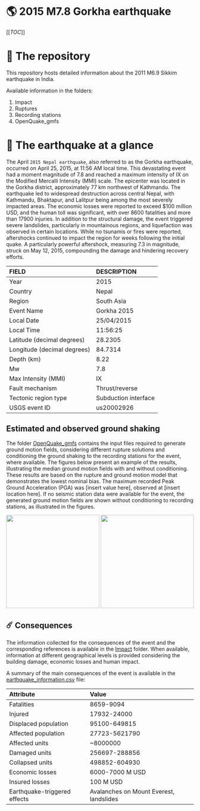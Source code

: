 # 🌎 2015 M7.8 Gorkha earthquake
[[_TOC_]]

# 📂 The repository

This repository hosts detailed information about the 2011 M6.9 Sikkim earthquake in India.

Available information in the folders:

1. Impact
2. Ruptures
3. Recording stations
4. OpenQuake_gmfs


# 🚀 The earthquake at a glance 

The April `2015 Nepal earthquake`, also referred to as the Gorkha earthquake, occurred on April 25, 2015, at 11:56 AM local time. This devastating event had a moment magnitude of 7.8 and reached a maximum intensity of IX on the Modified Mercalli Intensity (MMI) scale. The epicenter was located in the Gorkha district, approximately 77 km northwest of Kathmandu. The earthquake led to widespread destruction across central Nepal, with Kathmandu, Bhaktapur, and Lalitpur being among the most severely impacted areas. The economic losses were reported to exceed $100 million USD, and the human toll was significant, with over 8600 fatalities and more than 17900 injuries. In addition to the structural damage, the event triggered severe landslides, particularly in mountainous regions, and liquefaction was observed in certain locations. While no tsunamis or fires were reported, aftershocks continued to impact the region for weeks following the initial quake. A particularly powerful aftershock, measuring 7.3 in magnitude, struck on May 12, 2015, compounding the damage and hindering recovery efforts.

| FIELD | DESCRIPTION |
|:-------|:-------------|
| Year | 2015 |
| Country | Nepal |
| Region | South Asia |
| Event Name | Gorkha 2015 |
| Local Date | 25/04/2015 |
| Local Time | 11:56:25 |
| Latitude (decimal degrees) | 28.2305 |
| Longitude (decimal degrees) | 84.7314 |
| Depth (km) | 8.22 |
| Mw | 7.8 |
| Max Intensity (MMI) | IX |
| Fault mechanism | Thrust/reverse |
| Tectonic region type | Subduction interface |
| USGS event ID | us20002926 |

## Estimated and observed ground shaking

The folder [OpenQuake_gmfs](./OpenQuake_gmfs/) contains the input files required to generate ground motion fields, considering different rupture solutions and conditioning the ground shaking to the recording stations for the event, where available. The figures below present an example of the results, illustrating the median ground motion fields with and without conditioning. These results are based on the rupture and ground motion model that demonstrates the lowest nominal bias. The maximum recorded Peak Ground Acceleration (PGA) was [insert value here], observed at [insert location here]. If no seismic station data were available for the event, the generated ground motion fields are shown without conditioning to recording stations, as illustrated in the figures.

<img src="./4_OpenQuake_gmfs/median_gmf_stations_none.png" height="250">
<img src="./4_OpenQuake_gmfs/median_gmf_stations_seismic.png" height="250">

## ☄️ Consequences

The information collected for the consequences of the event and the corresponding references is available in the [Impact](./Impact) folder. When available, information at different geographical levels is provided considering the building damage, economic losses and human impact.

A summary of the main consequences of the event is available in the [earthquake_information.csv](./earthquake_information.csv) file:

| Attribute | Value |
|:-------|:-------------|
| Fatalities | 8659-9094 |
| Injured | 17932-24000 |
| Displaced population | 95100-649815 |
| Affected population | 27723-5621790 |
| Affected units | ~8000000 |
| Damaged units | 256697-288856 |
| Collapsed units | 498852-604930 |
| Economic losses | 6000-7000 M USD |
| Insured losses | 100 M USD |
| Earthquake-triggered effects | Avalanches on Mount Everest, landslides |